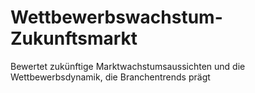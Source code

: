 # Wettbewerbswachstum-Zukunftsmarkt
Bewertet zukünftige Marktwachstumsaussichten und die Wettbewerbsdynamik, die Branchentrends prägt
